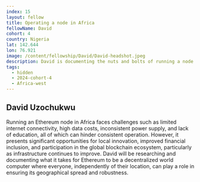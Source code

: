```yaml
---
index: 15
layout: fellow
title: Operating a node in Africa
fellowName: David
cohort: 4
country: Nigeria
lat: 142.644
lon: 76.921
image: /content/fellowship/David/David-headshot.jpeg
description: David is documenting the nuts and bolts of running a node in Nigeria and, more generally, on the African continent and all the challenges that come with it.
tags:
  - hidden
  - 2024-cohort-4
  - Africa-west
---
```


## David Uzochukwu

Running an Ethereum node in Africa faces challenges such as limited internet connectivity, high data costs, inconsistent power supply, and lack of education, all of which can hinder consistent operation. However, it presents significant opportunities for local innovation, improved financial inclusion, and participation in the global blockchain ecosystem, particularly as infrastructure continues to improve. David will be researching and documenting what it takes for Ethereum to be a decentralized world computer where everyone, independently of their location, can play a role in ensuring its geographical spread and robustness.
